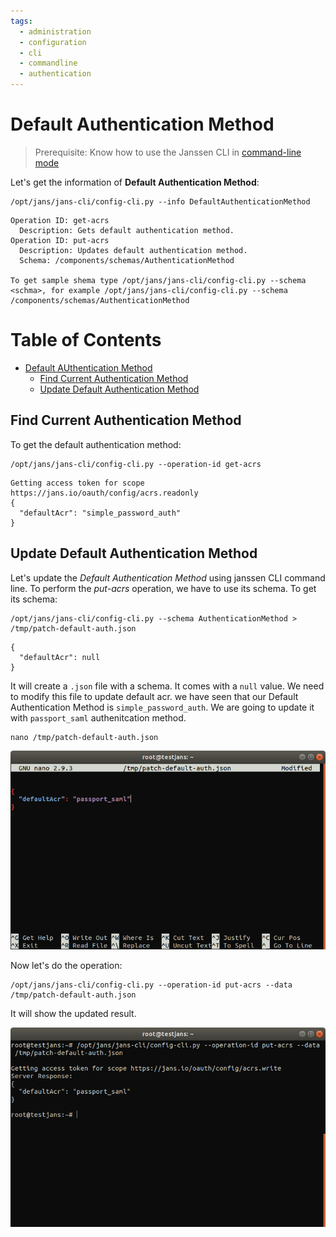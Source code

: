 ```yaml
---
tags:
  - administration
  - configuration
  - cli
  - commandline
  - authentication
---
```


# Default Authentication Method

> Prerequisite: Know how to use the Janssen CLI in [command-line mode](jans-cli/README.md)

Let's get the information of **Default Authentication Method**:

```
/opt/jans/jans-cli/config-cli.py --info DefaultAuthenticationMethod
```
```
Operation ID: get-acrs
  Description: Gets default authentication method.
Operation ID: put-acrs
  Description: Updates default authentication method.
  Schema: /components/schemas/AuthenticationMethod

To get sample shema type /opt/jans/jans-cli/config-cli.py --schema <schma>, for example /opt/jans/jans-cli/config-cli.py --schema /components/schemas/AuthenticationMethod
```

Table of Contents
=================

* [Default AUthentication Method](#default-authentication-method)
  * [Find Current Authentication Method](#find-current-authentication-method)
  * [Update Default Authentication Method](#update-default-authentication-method)

## Find Current Authentication Method
  
To get the default authentication method:
```
/opt/jans/jans-cli/config-cli.py --operation-id get-acrs
```
```
Getting access token for scope https://jans.io/oauth/config/acrs.readonly
{
  "defaultAcr": "simple_password_auth"
}
```

## Update Default Authentication Method

Let's update the _Default Authentication Method_ using janssen CLI command line. To perform the _put-acrs_ operation, we have to use its schema.
To get its schema:

```
/opt/jans/jans-cli/config-cli.py --schema AuthenticationMethod > /tmp/patch-default-auth.json
```
```
{
  "defaultAcr": null
}
```

It will create a `.json` file with a schema. It comes with a `null` value. We need to modify this file to update default acr.
we have seen that our Default Authentication Method is `simple_password_auth`. We are going to update it with `passport_saml` authenitcation method.

```
nano /tmp/patch-default-auth.json
```

![update default authentication method](../../assets/image-cl-update-default-auth-03042021.png)

Now let's do the operation:
```commandline
/opt/jans/jans-cli/config-cli.py --operation-id put-acrs --data /tmp/patch-default-auth.json
```

It will show the updated result.

![updated result](../../assets/image-cl-update-default-auth-result-03042021.png)

